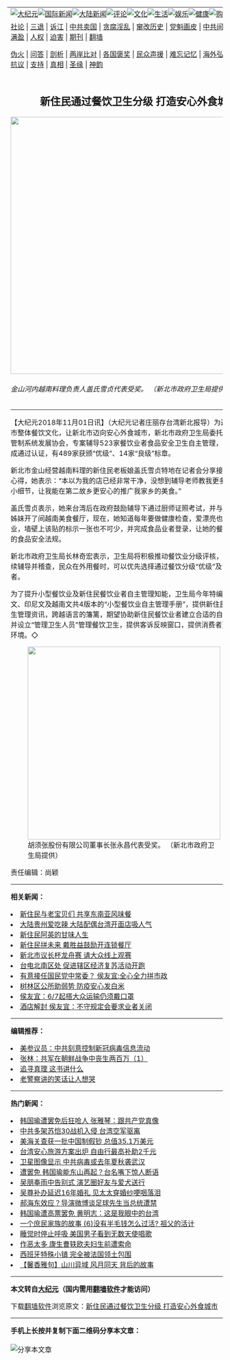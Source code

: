<a name="1" id="1" target="_blank"></a><span id="1"></span>
<table align=center border="0"><tr><td colspan="2" VALIGN=TOP><a href="/gb/nsc413.md#1"><img src="https://raw.githubusercontent.com/fhape200/www/master/t/djy/1.jpg" title="大纪元"></a><a href="/gb/n24hr.md#1"><img src="https://raw.githubusercontent.com/fhape200/www/master/t/djy/3.jpg" title="国际新闻"></a><a href="/gb/nsc413.md#1"><img src="https://raw.githubusercontent.com/fhape200/www/master/t/djy/4.jpg" title="大陆新闻"></a><a href="/gb/news392.md#1"><img src="https://raw.githubusercontent.com/fhape200/www/master/t/djy/5.jpg" title="评论"></a><a href="/gb/news2007.md#1"><img src="https://raw.githubusercontent.com/fhape200/www/master/t/djy/6.jpg" title="文化"></a><a href="/gb/news2008.md#1"><img src="https://raw.githubusercontent.com/fhape200/www/master/t/djy/7.jpg" title="生活"></a><a href="/gb/ncyule.md#1"><img src="https://raw.githubusercontent.com/fhape200/www/master/t/djy/8.jpg" title="娱乐"></a><a href="/gb/nsc1002.md#1"><img src="https://raw.githubusercontent.com/fhape200/www/master/t/djy/9.jpg" title="健康"><a href="https://www.youlucky.com"><img src="https://raw.githubusercontent.com/fhape200/www/master/t/djy/10.jpg" title="购物"></a><a href="https://donate.epochtimes.com/?utm_medium=epochtimes&utm_source=referral&utm_campaign=donate_button_djyarticleheader"><img src="https://raw.githubusercontent.com/fhape200/www/master/t/djy/12.jpg" title="捐款"></a></td></tr>
<tr><td colspan="2" VALIGN=TOP><a target="_blank" href="/gb/9p.md#1">社论</a> | <a target="_blank" href="/gb/nf5657.md#1">三退</a> | <a target="_blank" href="/gb/nf6124.md#1">诉江</a> | <a target="_blank" href="/gb/nf1176117.md#1">中共卖国</a> | <a target="_blank" href="/gb/nf5773.md#1">贪腐淫乱</a> | <a target="_blank" href="/gb/nf1176115.md#1">窜改历史</a> | <a target="_blank" href="/gb/nf1176107.md#1">党魁画皮</a> | <a target="_blank" href="/gb/nf1320400.md#1">中共间谍</a> | <a target="_blank" href="/gb/nf1176114.md#1">破坏传统</a> | <a target="_blank" href="https://github.com/fhape200/ntdtv/blob/master/gb/prog447_1.md#1">恶贯满盈</a> | <a target="_blank" href="/gb/ncid278.md#1">人权</a> | <a target="_blank" href="/gb/nf1176111.md#1">迫害</a> | <a target="_blank" href="https://gitlab.com/szzdlab/mh-qikan/blob/master/README.md#1">期刊</a> | <a target="_blank" href="https://github.com/bannedbook/fanqiang/wiki">翻墙</a></p><p><a target="_blank" href="/gb/nf5562.md#1">伪火</a> | <a target="_blank" href="/gb/nf4378.md#1">问答</a> | <a target="_blank" href="/gb/nf5792.md#1">剖析</a> | <a target="_blank" href="/gb/nf5735.md#1">两岸比对</a> | <a target="_blank" href="/gb/nf6119.md#1">各国褒奖</a> | <a target="_blank" href="/gb/nf6120.md#1">民众声援</a> | <a target="_blank" href="/gb/nf1188594.md#1">难忘记忆</a> | <a target="_blank" href="/gb/nf3180.md#1">海外弘传</a> | <a target="_blank" href="/gb/nf5410.md#1">万人上访</a> | <a target="_blank" href="https://github.com/fhape200/ntdtv/blob/master/gb/prog1530_1.md#1">和平抗议</a> | <a target="_blank" href="/gb/nf4386.md#1">支持</a> | <a target="_blank" href="/gb/nf4389.md#1">真相</a> | <a target="_blank" href="/gb/nf5790.md#1">圣缘</a> | <a target="_blank" href="/gb/nf4786.md#1">神韵</a></td></tr>
<tr><td VALIGN=TOP width="626"><h2 align=center>新住民通过餐饮卫生分级 打造安心外食城市</h2>
<img width="600" src="https://i.epochtimes.com/assets/uploads/2018/11/af30e3e31080317873ac652c90e44d7d-600x400.jpg" />
<h6>金山河内越南料理负责人盖氏雪贞代表受奖。 （新北市政府卫生局提供）
</h6>
<hr>
<p>【大纪元2018年11月01日讯】（大纪元记者庄丽存台湾新北报导）为逐步提升新北市整体餐饮文化，让新北市迈向安心外食城市，新北市政府卫生局委托中华<ahref="/gb/tag/%E9%A3%9F%E5%93%81%E5%AE%89%E5%85%A8.md#1">食品安全</a>管制系统发展协会，专案辅导523家<ahref="/gb/tag/%E9%A4%90%E9%A5%AE%E4%B8%9A.md#1">餐饮业</a>者<ahref="/gb/tag/%E9%A3%9F%E5%93%81%E5%AE%89%E5%85%A8.md#1">食品安全</a>卫生自主管理，107年超过九成通过认证，有489家获颁“优级”、14家“良级”标章。</p>
<p>新北市金山经营越南料理的<ahref="/gb/tag/%E6%96%B0%E4%BD%8F%E6%B0%91.md#1">新住民</a>老板娘盖氏雪贞特地在记者会分享接受辅导的成果心得，她表示：“本以为我的店已经非常干净，没想到辅导老师教我更多应该要注意的小细节，让我能在第二故乡更安心的推广我家乡的美食。”</p>
<p>盖氏雪贞表示，她来台湾后在政府鼓励辅导下通过厨师证照考试，并与来自同故乡的姊妹开了间越南美食餐厅，现在，她知道每年要做健康检查，爱漂亮也要带着手套作业，墙壁上该贴的标示一张也不可少，并完成食品业者登录，让她的餐厅更符合国内的食品安全法规。</p>
<p>新北市政府卫生局长林奇宏表示，卫生局将积极推动<ahref="/gb/tag/%E9%A4%90%E9%A5%AE%E4%B8%9A.md#1">餐饮业</a>分级评核，未合格者将持续辅导并稽查，民众在外用餐时，可以优先选择通过餐饮分级“优级”及“良级”的业者。</p>
<p>为了提升小型餐饮业及<ahref="/gb/tag/%E6%96%B0%E4%BD%8F%E6%B0%91.md#1">新住民</a>餐饮业者自主管理知能，卫生局今年特编制中文、泰文、印尼文及越南文共4版本的“小型餐饮业自主管理手册”，提供新住民更友善的卫生管理资讯，跨越语言的籓篱，期望协助新住民餐饮业者建立合适的自主管理系统，并设立“管理卫生人员”管理餐饮卫生，提供客诉反映窗口，提供消费者更安心的饮食环境。◇</p>
<figure id="attachment_10822728" style="width: 450px" class="wp-caption aligncenter"><ahref="https://i.epochtimes.com/assets/uploads/2018/11/330f9f472e304e9f90895f754d570fbd.jpg"><img class="size-medium wp-image-10822728" src="https://i.epochtimes.com/assets/uploads/2018/11/330f9f472e304e9f90895f754d570fbd-450x300.jpg" alt="" width="450" b="300" /></a><figcaption class="wp-caption-text">胡须张股份有限公司董事长张永昌代表受奖。 （新北市政府卫生局提供）</figcaption></figure>
<p>责任编辑：尚颖</p>

<hr>


<strong>相关新闻：</strong>
<li><a href="/gb/16/8/5/n8172818.md#1">新住民与老宝贝们  共享东南亚风味餐</a></li>
<li><a href="/gb/17/1/30/n8759346.md#1">大陆贵州爱吃辣 大陆配偶台湾开面店吸人气</a></li>
<li><a href="/gb/17/7/11/n9377345.md#1">新住民阿英的甘味人生</a></li>
<li><a href="/gb/18/3/8/n10201081.md#1">新住民拼未来  戴胜益鼓励开连锁餐厅</a></li>
<li><a href="/gb/20/6/8/n12170603.md#1">新北市议长杯龙舟赛 请大众线上观赛</a></li>
<li><a href="/gb/20/6/7/n12167743.md#1">台电北南区处 促进辖区经济复苏活动开跑</a></li>
<li><a href="/gb/20/6/7/n12167906.md#1">有意接任国民党中常委？ 侯友宜:全心全力拼市政</a></li>
<li><a href="/gb/20/6/6/n12166224.md#1">树林区公所助弱势 防疫安心发白米</a></li>
<li><a href="/gb/20/6/5/n12163888.md#1">侯友宜：6/7起搭大众运输仍须戴口罩</a></li>
<li><a href="/gb/20/6/4/n12161203.md#1">酒店解封 侯友宜：不守规定会要求业者关闭</a></li>
<hr>


<strong>编辑推荐：</strong>
<li><a href="/gb/20/2/22/n11887949.md#1">美参议员：中共刻意控制新冠病毒信息流动</a></li>
<li><a href="/gb/19/12/31/n11758706.md#1" target="_blank">张林：共军在朝鲜战争中丧生两百万（1）</a></li><li><a href="/gb/19/1/5/n10955468.md?dfh#1" target="_blank">追寻真理 这书讲什么</a></li><li><a href="/gb/12/9/5/n3676026.md#1" target="_blank">老警察讲的笑话让人想哭</a></li>
<hr>

<strong>热门新闻：</strong>
<li><a href="/gb/20/6/8/n12171270.md#1">韩国瑜遭罢免后狂呛人 张雅琴：跟共产党真像</a></li>
<li><a href="/gb/20/6/9/n12172382.md#1">中共多架苏恺30战机入侵 台湾空军驱离</a></li>
<li><a href="/gb/20/6/8/n12169691.md#1">美海关查获一批中国制假钞 总值35.1万美元</a></li>
<li><a href="/gb/20/6/8/n12169437.md#1">台湾安心旅游方案出炉 自由行最高补助2千元</a></li>
<li><a href="/gb/20/6/8/n12170842.md#1">卫星图像显示 中共病毒或去年夏秋袭武汉</a></li>
<li><a href="/gb/20/6/6/n12167087.md#1">遭罢免 韩国瑜能东山再起？台名嘴下惊人断语</a></li>
<li><a href="/gb/20/6/8/n12169269.md#1">吴朋奉雨中告别式 演艺圈好友与爱犬送行</a></li>
<li><a href="/gb/20/6/8/n12170284.md#1">吴尊补办延迟16年婚礼 见太太穿婚纱哽咽落泪</a></li>
<li><a href="/gb/20/6/8/n12171460.md#1">郝海东效应？导演微博谈足球先生当总统遭禁</a></li>
<li><a href="/gb/20/6/8/n12170990.md#1">韩国瑜遭高票罢免 黄明志：这是我眼中的台湾</a></li>
<li><a href="/gb/20/6/4/n12159940.md#1">一个庶民家族的故事 (6)没有半毛钱怎么过活? 祖父的活计</a></li>
<li><a href="/gb/20/6/7/n12167819.md#1">睡觉时停止呼吸 美国男子看到无数天使唱歌</a></li>
<li><a href="/gb/20/6/8/n12169940.md#1">作恶太多 康生曹轶欧夫妇生前遭索命</a></li>
<li><a href="/gb/20/6/8/n12169544.md#1">西班牙特殊小镇 完全被法国领土包围</a></li>
<li><a href="/gb/20/5/23/n12131409.md#1">【馨香雅句】山川异域 风月同天 背后的故事</a></li>
<hr>

<strong>本文转自<a href="https://www.epochtimes.com">大纪元</a>（国内需用<a href="https://github.com/bannedbook/fanqiang/wiki">翻墙软件</a>才能访问）</strong><p>下载<a href="https://github.com/bannedbook/fanqiang/wiki">翻墙软件</a>浏览原文：<a href="https://www.epochtimes.com/gb/18/11/1/n10822725.htm">新住民通过餐饮卫生分级 打造安心外食城市</a></p><hr>

<strong>手机上长按并复制下面二维码分享本文章：</strong><br><br><img src="http://d1p1.ip.zn2.us/v.php?action=qrcode&url=/gb/18/11/1/n10822725.md%231" title="分享本文章"></td><td VALIGN=TOP><a href="/gb/16/1/21/n4622075.md?dfh#1" target="_blank"><img src="https://raw.githubusercontent.com/fhape200/djy/master/gb/300/wei-f1.jpg" title="中共的伪火骗局"  alt="中共的伪火骗局"></a><br><a href="https://github.com/fhape200/www/blob/master/README.md?dfh#9" target="_blank"><img src="https://raw.githubusercontent.com/fhape200/djy/master/gb/300/yong-h.jpg" title="永恒的见证"  alt="永恒的见证"></a><br><a href="/gb/13/9/29/n3974789.md?dfh#1" target="_blank"><img src="https://raw.githubusercontent.com/fhape200/djy/master/gb/300/shang-lnz.jpg" title="善良女子被中共投男牢"  alt="善良女子被中共投男牢"></a><br><a href="/gb/16/3/16/n4663449.md?dfh#1" target="_blank"><img src="https://raw.githubusercontent.com/fhape200/djy/master/gb/300/huo-z3.jpg" title="警卫目击活摘器官"  alt="警卫目击活摘器官"></a><br><a href="/gb/16/8/7/n8177641.md?dfh#1" target="_blank"><img src="https://raw.githubusercontent.com/fhape200/djy/master/gb/300/huo-z4.jpg" title="证人描述活摘恐怖"  alt="证人描述活摘恐怖"></a><br><a href="/gb/10/4/19/n2881569.md?dfh#1" target="_blank"><img src="https://raw.githubusercontent.com/fhape200/djy/master/gb/300/huo-z1.jpg" title="揭开活摘器官黑幕"  alt="揭开活摘器官黑幕"></a><br><a href="/gb/10/11/7/n3077476.md?dfh#1" target="_blank"><img src="https://raw.githubusercontent.com/fhape200/djy/master/gb/300/ma-ks.jpg" title="马克思的成魔之路"  alt="马克思的成魔之路"></a><br><a href="/gb/14/6/9/n4173977.md?dfh#1" target="_blank"><img src="https://raw.githubusercontent.com/fhape200/djy/master/gb/300/chang-zs.jpg" title="藏字石 蕴天机"  alt="藏字石 蕴天机"></a><br><a href="/gb/18/5/10/n10381511.md?dfh#1" target="_blank"><img src="https://raw.githubusercontent.com/fhape200/djy/master/gb/300/st1.jpg" title="关注3亿人三退"  alt="关注3亿人三退"></a><br><a href="/gb/18/3/21/n10237682.md?dfh#1" target="_blank"><img src="https://raw.githubusercontent.com/fhape200/djy/master/gb/300/jie-t.jpg" title="解体中共复兴中华"  alt="解体中共复兴中华"></a><br><a href="/gb/9/2/9/n2422991.md?dfh#1" target="_blank"><img src="https://raw.githubusercontent.com/fhape200/djy/master/gb/300/gao-zs.jpg" title="中共迫害良心律师"  alt="中共迫害良心律师"></a><br><a href="/gb/18/12/9/n10900044.md?dfh#1" target="_blank"><img src="https://raw.githubusercontent.com/fhape200/djy/master/gb/300/sj1.jpg" title="303万人举报江泽民"  alt="303万人举报江泽民"></a><br><a href="/gb/18/8/28/n10672014.md?dfh#1" target="_blank"><img src="https://raw.githubusercontent.com/fhape200/djy/master/gb/300/sj2.jpg" title="这些官员为何起诉江泽民"  alt="这些官员为何起诉江泽民"></a><br><a href="/gb/8/12/18/n2367165.md?dfh#1" target="_blank"><img src="https://raw.githubusercontent.com/fhape200/djy/master/gb/300/liangan.jpg" title="海峡两岸的强烈对比"  alt="海峡两岸的强烈对比"></a><br><a href="/gb/15/12/10/n4593139.md?dfh#1" target="_blank"><img src="https://raw.githubusercontent.com/fhape200/djy/master/gb/300/jia-ndzl.jpg" title="加拿大总理的贺信"  alt="加拿大总理的贺信"></a><br><a href="/gb/11/6/17/n3289382.md?dfh#1" target="_blank"><img src="https://raw.githubusercontent.com/fhape200/djy/master/gb/300/xiao-wd.jpg" title="探寻真相兼听则明"  alt="探寻真相兼听则明"></a><br><a href="/gb/18/10/27/n10812623.md?dfh#1" target="_blank"><img src="https://raw.githubusercontent.com/fhape200/djy/master/gb/300/yindu.jpg" title="印度媒体报道东方"  alt="印度媒体报道东方"></a><br><a href="/gb/18/6/9/n10469652.md?dfh#1" target="_blank"><img src="https://raw.githubusercontent.com/fhape200/djy/master/gb/300/xie-j.jpg" title="不一样的海外校园"  alt="不一样的海外校园"></a><br><a href="/gb/7/4/5/n1669415.md?dfh#1" target="_blank"><img src="https://raw.githubusercontent.com/fhape200/djy/master/gb/300/li-up.jpg" title="从大师到徒弟的传奇"  alt="从大师到徒弟的传奇"></a><br><a href="/gb/17/5/26/n9191512.md?dfh#1" target="_blank"><img src="https://raw.githubusercontent.com/fhape200/djy/master/gb/300/zfl2.jpg" title="亿万人与东方一本奇书"  alt="亿万人与东方一本奇书"></a><br><a href="/gb/13/11/27/n4020290.md?dfh#1" target="_blank"><img src="https://raw.githubusercontent.com/fhape200/djy/master/gb/300/zhen-h.jpg" title="大陆见不到的震撼场面"  alt="大陆见不到的震撼场面"></a><br><a href="/gb/15/7/17/n4482910.md?dfh#1" target="_blank"><img src="https://raw.githubusercontent.com/fhape200/djy/master/gb/300/dalu-sk.jpg" title="人心向善 大陆当初盛况"  alt="人心向善 大陆当初盛况"></a><br><a href="/gb/19/1/5/n10955468.md?dfh#1" target="_blank"><img src="https://raw.githubusercontent.com/fhape200/djy/master/gb/300/zfl1.jpg" title="追寻真理 这书讲什么"  alt="追寻真理 这书讲什么"></a><br><a href="https://github.com/bannedbook/fanqiang/wiki" target="_blank"><img src="https://raw.githubusercontent.com/fhape200/djy/master/gb/300/fq1.jpg" title="下载免费翻墙软件"  alt="下载免费翻墙软件"></a><br></td></tr></table>